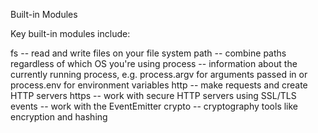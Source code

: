 Built-in Modules

Key built-in modules include:

fs -- read and write files on your file system
path -- combine paths regardless of which OS you're using
process -- information about the currently running process, e.g. process.argv for arguments passed in or process.env for environment variables
http -- make requests and create HTTP servers
https -- work with secure HTTP servers using SSL/TLS
events -- work with the EventEmitter
crypto -- cryptography tools like encryption and hashing